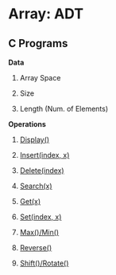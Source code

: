 # Array: ADT

## C Programs

**Data**

1. Array Space

2. Size

3. Length (Num. of Elements)

**Operations**

1. [Display()](Display/src/main.c)

2. [Insert(index, x)](Insert/src/main.c)

3. [Delete(index)](Delete/src/main.c)

4. [Search(x)](Search/src/main.c)

5. [Get(x)](Get/src/main.c)

6. [Set(index, x)](Set/src/main.c)

7. [Max()/Min()](MaxMin/src/main.c)

8. [Reverse()](Reverse/src/main.c)

9. [Shift()/Rotate()](ShiftRotate/src/main.c)

<!--
Shell and Perl Code to help with redundant work:
mkdir -p Insert/src/ && touch Insert/src/main.c
cp Display/*.sh Insert/
cp Display/*.txt Insert/

perl -pi -e 's/DisplayArray/Insert/g' Insert/CMakeLists.txt
-->
